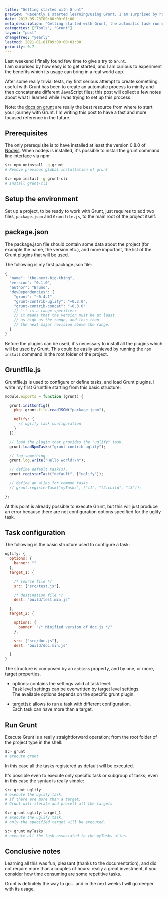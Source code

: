 ```yaml
---
title: "Getting started with Grunt"
preview: "Recently I started learning/using Grunt; I am surprised by how easy is to get started. In this post I share what I learned."
date: 2013-05-28T09:00:00+01:00
meta_description: "Getting started with Grunt, the automatic task runner made in Node.js"
categories: ["Tools", "Grunt"]
layout: "post"
changefreq: "yearly"
lastmod: 2021-01-01T09:00:00+01:00
priority: 0.7
---
```


Last weekend I finally found few time to give a try to `Grunt`.
<br/>
I am surprised by how easy is to get started, and I am curious to experiment
the benefits which its usage can bring in a real world app.

After some really trivial tests, my first serious attempt to create something useful with Grunt
has been to create an automatic process to minify and then concatenate different JavaScript files;
this post will collect a few notes about what I learned while I was trying to set up this process.

Note: the [docs on grunt](http://gruntjs.com/getting-started "Getting started with Grunt")
are really the best resource from where to start your journey with Grunt. I'm writing this
post to have a fast and more focused reference in the future.

## Prerequisites

The only prerequisite is to have installed at least the version 0.8.0 of [Nodejs](http://nodejs.org/ "Nodejs").
When nodejs is installed, it's possible to install the grunt command line interface via npm:

```bash
$:> npm uninstall -g grunt
# Remove previous global installation of grunt

$:> npm install -g grunt-cli
# Install grunt-cli
```

## Setup the environment

Set up a project, to be ready to work with Grunt, just requires to add two files,
`package.json` and `Gruntfile.js`, to the main root of the project itself.

## package.json

The package.json file should contain some data about the project (for example the name,
the version etc.), and more important, the list of the Grunt plugins that will be used.

The following is my first package.json file:

```js
{
  "name": "the-next-big-thing",
  "version": "0.1.0",
  "author": "Bruno",
  "devDependencies": {
    "grunt": "~0.4.1",        
    "grunt-contrib-uglify": "~0.2.0",
    "grunt-contrib-concat": "~0.3.0"
    // '~' is a range specifier:
    // it means that the version must be at least
    // as high as the range, and less than
    // the next major revision above the range.
  }
}
```

Before the plugins can be used, it's necessary to install all the plugins which will be used
by Grunt. This could be easily achieved by running the `npm install` command in the root
folder of the project.

## Gruntfile.js

Gruntfile.js is used to configure or define tasks, and load Grunt plugins.
I write my first Gruntfile starting from this basic structure:

```js
module.exports = function (grunt) {

  grunt.initConfig({
    pkg: grunt.file.readJSON("package.json"),

    uglify: {
      // uglify task configuration
    }
  });

  // load the plugin that provides the "uglify" task.
  grunt.loadNpmTasks("grunt-contrib-uglify");

  // log something
  grunt.log.write("Hello world!\n");

  // define default task(s).
  grunt.registerTask("default", ["uglify"]);

  // define an alias for common tasks
  // grunt.registerTask("myTasks", ["t1", "t2:child", "t3"]);   

};
```

At this point is already possible to execute Grunt, but this will just produce an error
because there are not configuration options specified for the uglify task.

## Task configuration

The following is the basic structure used to configure a task:

```js
uglify: {
  options: {
    banner: ""
  },      
  target_1: {

    /* source file */
    src: ["src/test.js"],

    /* destination file */
    dest: "build/test.min.js"     

  },
  target_2: {

    options: {
      banner: "/* Minified version of doc.js */"
    },

    src: ["src/doc.js"],
    dest: "build/doc.min.js"

  }
}
```

The structure is composed by an `options` property, and by one, or more, target properties.

* options: contains the settings valid at task level.<br/>Task level settings can be overwritten
by target level settings.<br/>The available options depends on the specific grunt plugin.

* target(s): allows to run a task with different configuration.<br/>Each task can have more
than a target.

## Run Grunt

Execute Grunt is a really straightforward operation; from the root folder of the project type
in the shell:

```bash
$:> grunt
# execute grunt
```

In this case all the tasks registered as default will be executed.

It's possible even to execute only specific task or subgroup of tasks; even in this case
the syntax is really simple:

```bash
$:> grunt uglify
# execute the uglify task.
# if there are more than a target,
# Grunt will iterate and procell all the targets

$:> grunt uglify:target_1
# execute the uglify task.
# only the specified target will be executed.

$:> grunt myTasks
# execute all the task associated to the myTasks alias.
```

## Conclusive notes

Learning all this was fun, pleasant (thanks to the documentation), and did not require more
than a couples of hours: really a great investment, if you consider how time consuming are
some repetitive tasks.

Grunt is definitely the way to go... and in the next weeks I will go deeper with its usage.
